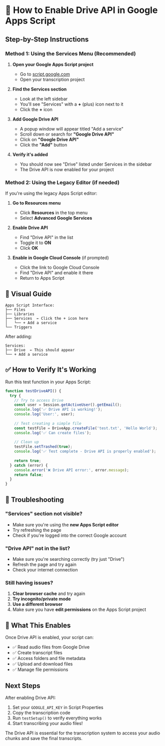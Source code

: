 # 🔧 How to Enable Drive API in Google Apps Script

## Step-by-Step Instructions

### Method 1: Using the Services Menu (Recommended)

1. **Open your Google Apps Script project**
   - Go to [script.google.com](https://script.google.com)
   - Open your transcription project

2. **Find the Services section**
   - Look at the left sidebar
   - You'll see "Services" with a **+** (plus) icon next to it
   - Click the **+** icon

3. **Add Google Drive API**
   - A popup window will appear titled "Add a service"
   - Scroll down or search for **"Google Drive API"**
   - Click on **"Google Drive API"**
   - Click the **"Add"** button

4. **Verify it's added**
   - You should now see "Drive" listed under Services in the sidebar
   - The Drive API is now enabled for your project

### Method 2: Using the Legacy Editor (if needed)

If you're using the legacy Apps Script editor:

1. **Go to Resources menu**
   - Click **Resources** in the top menu
   - Select **Advanced Google Services**

2. **Enable Drive API**
   - Find "Drive API" in the list
   - Toggle it to **ON**
   - Click **OK**

3. **Enable in Google Cloud Console** (if prompted)
   - Click the link to Google Cloud Console
   - Find "Drive API" and enable it there
   - Return to Apps Script

## 🎯 Visual Guide

```
Apps Script Interface:
├── Files
├── Libraries  
├── Services  ← Click the + icon here
│   └── + Add a service
└── Triggers
```

After adding:
```
Services:
├── Drive  ← This should appear
└── + Add a service
```

## ✅ How to Verify It's Working

Run this test function in your Apps Script:

```javascript
function testDriveAPI() {
  try {
    // Try to access Drive
    const user = Session.getActiveUser().getEmail();
    console.log('✅ Drive API is working!');
    console.log('User:', user);
    
    // Test creating a simple file
    const testFile = DriveApp.createFile('test.txt', 'Hello World');
    console.log('✅ Can create files');
    
    // Clean up
    testFile.setTrashed(true);
    console.log('✅ Test complete - Drive API is properly enabled');
    
    return true;
  } catch (error) {
    console.error('❌ Drive API error:', error.message);
    return false;
  }
}
```

## 🚨 Troubleshooting

### "Services" section not visible?
- Make sure you're using the **new Apps Script editor**
- Try refreshing the page
- Check if you're logged into the correct Google account

### "Drive API" not in the list?
- Make sure you're searching correctly (try just "Drive")
- Refresh the page and try again
- Check your internet connection

### Still having issues?
1. **Clear browser cache** and try again
2. **Try incognito/private mode**
3. **Use a different browser**
4. Make sure you have **edit permissions** on the Apps Script project

## 🎉 What This Enables

Once Drive API is enabled, your script can:
- ✅ Read audio files from Google Drive
- ✅ Create transcript files
- ✅ Access folders and file metadata
- ✅ Upload and download files
- ✅ Manage file permissions

## Next Steps

After enabling Drive API:
1. Set your `GOOGLE_API_KEY` in Script Properties
2. Copy the transcription code
3. Run `testSetup()` to verify everything works
4. Start transcribing your audio files!

The Drive API is essential for the transcription system to access your audio chunks and save the final transcripts.